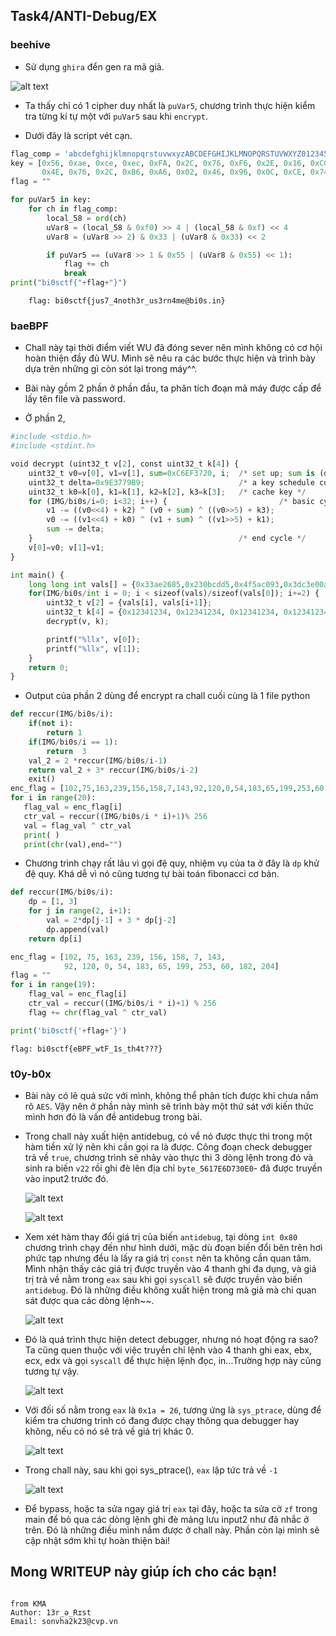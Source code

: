 ## Task4/ANTI-Debug/EX

### beehive

- Sử dụng `ghira` đển gen ra mã giả.

![alt text](IMG/bi0s/image.png)

- Ta thấy chỉ có 1 cipher duy nhất là `puVar5`, chương trình thực hiện kiểm tra từng kí tự một với `puVar5` sau khi `encrypt`.

- Dưới đây là script vét cạn.

```python
flag_comp = 'abcdefghijklmnopqrstuvwxyzABCDEFGHIJKLMNOPQRSTUVWXYZ0123456789!@#$%^&*()_+-=<>,.?/{}[]\|~'
key = [0x56, 0xae, 0xce, 0xec, 0xFA, 0x2C, 0x76, 0xF6, 0x2E, 0x16, 0xCC, 0x4E, 0xFA, 0xAE, 0xCE, 0xCC,
       0x4E, 0x76, 0x2C, 0xB6, 0xA6, 0x02, 0x46, 0x96, 0x0C, 0xCE, 0x74, 0x96, 0x76]
flag = ""

for puVar5 in key:
    for ch in flag_comp:
        local_58 = ord(ch)
        uVar8 = (local_58 & 0xf0) >> 4 | (local_58 & 0xf) << 4
        uVar8 = (uVar8 >> 2) & 0x33 | (uVar8 & 0x33) << 2

        if puVar5 == (uVar8 >> 1 & 0x55 | (uVar8 & 0x55) << 1):
            flag += ch
            break
print("bi0sctf{"+flag+"}")
```

```
    flag: bi0sctf{jus7_4noth3r_us3rn4me@bi0s.in}
```

### baeBPF

- Chall này tại thời điểm viết WU đã đóng sever nên mình không có cơ hội hoàn thiện đầy đủ WU. Mình sẽ nêu ra các bước thực hiện và trình bày dựa trên những gì còn sót lại trong máy^^.

- Bài này gồm 2 phần ở phần đầu, ta phân tích đoạn mã máy được cấp để lấy tên file và password.

- Ở phần 2,

```python
#include <stdio.h>
#include <stdint.h>

void decrypt (uint32_t v[2], const uint32_t k[4]) {
    uint32_t v0=v[0], v1=v[1], sum=0xC6EF3720, i;  /* set up; sum is (delta << 5) & 0xFFFFFFFF */
    uint32_t delta=0x9E3779B9;                     /* a key schedule constant */
    uint32_t k0=k[0], k1=k[1], k2=k[2], k3=k[3];   /* cache key */
    for (IMG/bi0s/i=0; i<32; i++) {                         /* basic cycle start */
        v1 -= ((v0<<4) + k2) ^ (v0 + sum) ^ ((v0>>5) + k3);
        v0 -= ((v1<<4) + k0) ^ (v1 + sum) ^ ((v1>>5) + k1);
        sum -= delta;
    }                                              /* end cycle */
    v[0]=v0; v[1]=v1;
}

int main() {
    long long int vals[] = {0x33ae2685,0x230bcdd5,0x4f5ac093,0x3dc3e00a,0xda19d0a1,0x32c52ad0,0xc904ffac,0x3037b842,0x9c7bf31e,0x4b8dfebc,0x33335ba7,0x4c4c9188,0xa555d9a9,0xaa069852,0xa177367f,0x79daa10f,0x29ca035c,0x319fbbc8,0xd51b4a1c,0x4a1b63b6,0x99f5d2f1,0xf35fdd82,0x7e70314f,0x42077d00,0x4f84cb2b,0x4a73846a,0xbbb0581e,0x8c33c34f,0x4eb73143,0xac45de0,0x82592087,0xc02544fa,0x56590be4,0xd2f78e08,0xb2c9d125,0x65e106d8,0x46711844,0xcf16ec7f,0xc85dde46,0x51d873d,0x50319f0f,0x8e5370bd,0x80145a76,0xbdbe90a6,0x3a10947e,0xfaf968c7,0xac700a03,0x47e061be,0xe9e65b90,0xe3c65a80,0xd707d969,0x40e93f77,0x447cf10e,0xbc69c7df,0xd8c669de,0x36c05ccf,0x876411ba,0xb37a6436,0xcdbeac33,0x7ba23db9,0xc18251bd,0x926d7a16,0x9ffb0134,0xc7f9ab96,0xc635711e,0x45b69a8,0x7b0fdd2e,0xf54849a7,0x61e5d839,0x1f12687d,0xb39a4ba1,0xd4fa2f5a,0xc308a7fd,0xcc0f199b,0x6b35768,0xecb39e48,0xb2c9d125,0x65e106d8,0x9e9a0f73,0xc58bdf39,0xa9bb76d1,0xc75ccd7,0x8473c66,0x8a4ed0e5,0xae1dcf9a,0x214f0ed5,0xfb6bf695,0x56e45cc6,0x47e4e2b9,0x8e2107d1,0x5a24b1dc,0x70599ee2,0x6cd313ec,0x4fa221e8,0x6696e856,0x62fde305,0x79958e01,0x1b99f294,0x876fd3a,0x59c1d749,0x0,0x0};
    for(IMG/bi0s/int i = 0; i < sizeof(vals)/sizeof(vals[0]); i+=2) {
        uint32_t v[2] = {vals[i], vals[i+1]};
        uint32_t k[4] = {0x12341234, 0x12341234, 0x12341234, 0x12341234};
        decrypt(v, k);

        printf("%llx", v[0]);
        printf("%llx", v[1]);
    }
    return 0;
}
```

- Output của phần 2 dùng để encrypt ra chall cuối cùng là 1 file python

```python
def reccur(IMG/bi0s/i):
    if(not i):
        return 1
    if(IMG/bi0s/i == 1):
        return  3
    val_2 = 2 *reccur(IMG/bi0s/i-1)
    return val_2 + 3* reccur(IMG/bi0s/i-2)
    exit()
enc_flag = [102,75,163,239,156,158,7,143,92,120,0,54,183,65,199,253,60,182,204]
for i in range(20):
   flag_val = enc_flag[i]
   ctr_val = reccur((IMG/bi0s/i * i)+1)% 256
   val = flag_val ^ ctr_val
   print( )
   print(chr(val),end="")
```

- Chương trình chạy rất lâu vì gọi đệ quy, nhiệm vụ của ta ở đây là `dp` khử đệ quy. Khá dễ vì nó cũng tương tự bài toán fibonacci cơ bản.

```python
def reccur(IMG/bi0s/i):
    dp = [1, 3]
    for j in range(2, i+1):
        val = 2*dp[j-1] + 3 * dp[j-2]
        dp.append(val)
    return dp[i]

enc_flag = [102, 75, 163, 239, 156, 158, 7, 143,
            92, 120, 0, 54, 183, 65, 199, 253, 60, 182, 204]
flag = ""
for i in range(19):
    flag_val = enc_flag[i]
    ctr_val = reccur((IMG/bi0s/i * i)+1) % 256
    flag += chr(flag_val ^ ctr_val)

print('bi0sctf{'+flag+'}')
```

```
flag: bi0sctf{eBPF_wtF_1s_th4t???}
```

### t0y-b0x

- Bài này có lẽ quá sức với mình, không thể phân tích được khi chưa nắm rõ `AES`. Vậy nên ở phần này mình sẽ trình bày một thứ sát với kiến thức mình hơn đó là vấn đề antidebug trong bài.

- Trong chall này xuất hiện antidebug, có vể nó được thực thi trong một hàm tiền xử lý nên khi cần gọi ra là được. Công đoạn check debugger trả về `true`, chương trình sẽ nhảy vào thực thi 3 dòng lệnh trong đó và sinh ra biến `v22` rồi ghi đè lên địa chỉ `byte_5617E6D730E0`- đã được truyền vào input2 trước đó.

  ![alt text](IMG/bi0s/image-2.png)

  ![alt text](IMG/bi0s/image-3.png)

- Xem xét hàm thay đổi giá trị của biến `antidebug`, tại dòng `int 0x80` chương trình chạy đến như hình dưới, mặc dù đoạn biến đổi bên trên hơi phức tạp nhưng đều là lấy ra giá trị `const` nên ta không cần quan tâm. Mình nhận thấy các giá trị được truyền vào 4 thanh ghi đa dụng, và giá trị trả về nằm trong `eax` sau khi gọi `syscall` sẽ được truyền vào biến `antidebug`. Đó là những điều không xuất hiện trong mã giả mà chỉ quan sát được qua các dòng lệnh~~.

  ![alt text](IMG/bi0s/image-4.png)

- Đó là quá trình thực hiện detect debugger, nhưng nó hoạt động ra sao? Ta cũng quen thuộc với việc truyền chỉ lệnh vào 4 thanh ghi eax, ebx, ecx, edx và gọi `syscall` để thực hiện lệnh đọc, in...Trường hợp này cũng tương tự vậy.

  ![alt text](IMG/bi0s/image-5.png)

- Với đối số nằm trong `eax` là `0x1a = 26`, tương ứng là `sys_ptrace`, dùng để kiểm tra chương trình có đang được chạy thông qua debugger hay không, nếu có nó sẽ trả về giá trị khác 0.

  ![alt text](IMG/bi0s/image-6.png)

- Trong chall này, sau khi gọi sys_ptrace(), `eax` lập tức trả về `-1`

  ![alt text](IMG/bi0s/image-7.png)

- Để bypass, hoặc ta sửa ngay giá trị `eax` tại đây, hoặc ta sửa cờ `zf` trong main để bỏ qua các dòng lệnh ghi đè mảng lưu input2 như đã nhắc ở trên. Đó là những điều mình nắm được ở chall này. Phần còn lại mình sẽ cập nhật sớm khi tự hoàn thiện bài!

## Mong WRITEUP này giúp ích cho các bạn!

```

from KMA
Author: 13r_ə_Rɪst
Email: sonvha2k23@cvp.vn

```
